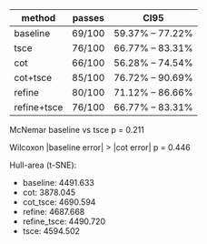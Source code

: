 | method | passes | CI95 |
|--------|--------|------|
| baseline   | 69/100 | 59.37% – 77.22% |
| tsce       | 76/100 | 66.77% – 83.31% |
| cot        | 66/100 | 56.28% – 74.54% |
| cot+tsce   | 85/100 | 76.72% – 90.69% |
| refine     | 80/100 | 71.12% – 86.66% |
| refine+tsce | 76/100 | 66.77% – 83.31% |

McNemar baseline vs tsce p = 0.211

Wilcoxon |baseline error| > |cot error| p = 0.446

Hull-area (t-SNE):
* baseline: 4491.633
* cot: 3878.045
* cot_tsce: 4690.594
* refine: 4687.668
* refine_tsce: 4490.720
* tsce: 4594.502
